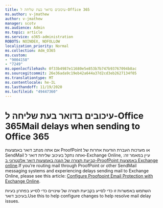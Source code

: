 ```yaml
---
title: עיכובים בדואר בעת שליחה ל-Office 365
ms.author: v-jmathew
author: v-jmathew
manager: scotv
ms.audience: Admin
ms.topic: article
ms.service: o365-administration
ROBOTS: NOINDEX, NOFOLLOW
localization_priority: Normal
ms.collection: Adm_O365
ms.custom:
- "9004158"
- "7249"
ms.openlocfilehash: 0f33b4987e11680e5e853b7b747b93767094b8ac
ms.sourcegitcommit: 26e36ada9c19eb42a644a37d2cd3eb2627134f05
ms.translationtype: MT
ms.contentlocale: he-IL
ms.lasthandoff: 11/19/2020
ms.locfileid: "49447360"
---
```

# <a name="mail-delays-when-sending-to-office-365"></a><span data-ttu-id="5091d-102">עיכובים בדואר בעת שליחה ל-Office 365</span><span class="sxs-lookup"><span data-stu-id="5091d-102">Mail delays when sending to Office 365</span></span>

<span data-ttu-id="5091d-103">אם אתה מנתב דואר באמצעות ProofPoint או מערכות העברת הודעות אחרות של SendMail ואתה נתקל בעיכוב שליחת דואר ל-Exchange Online, עיין במאמר זה: [קביעת תצורה של הגנה באמצעות דואר אלקטרוני ב-ProofPoint באמצעות Exchange online](https://docs.microsoft.com/exchange/troubleshoot/email-delivery/configure-proofpoint-with-exchange).</span><span class="sxs-lookup"><span data-stu-id="5091d-103">If you’re routing mail through ProofPoint or other SendMail messaging systems and experiencing delays sending mail to Exchange Online, please see this article: [Configure Proofpoint Email Protection with Exchange Online](https://docs.microsoft.com/exchange/troubleshoot/email-delivery/configure-proofpoint-with-exchange).</span></span>

<span data-ttu-id="5091d-104">השתמש באפשרות זו כדי לסייע בקביעת תצורה של שינויים כדי לסייע בפתרון בעיות בעיכוב דואר.</span><span class="sxs-lookup"><span data-stu-id="5091d-104">Use this to help configure changes to help resolve mail delay issues.</span></span>
